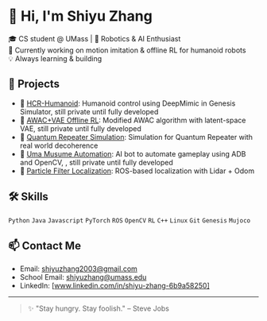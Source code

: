 # 👋 Hi, I'm Shiyu Zhang

🎓 CS student @ UMass | 🤖 Robotics & AI Enthusiast  
🌱 Currently working on motion imitation & offline RL for humanoid robots  
💡 Always learning & building

## 🚀 Projects

- 🦿 [HCR-Humanoid](https://github.com/minolta001/HCR-Humanoid): Humanoid control using DeepMimic in Genesis Simulator, still private until fully developed  
- 🧠 [AWAC+VAE Offline RL](https://github.com/OceanCatSZ/awac-vae): Modified AWAC algorithm with latent-space VAE, still private until fully developed
- 📡 [Quantum Repeater Simulation](https://github.com/OceanCatSZ/Quantum-Repeater-Sim): Simulation for Quantum Repeater with real world decoherence
- 📱 [Uma Musume Automation](https://github.com/OceanCatSZ/UMA): AI bot to automate gameplay using ADB and OpenCV, , still private until fully developed  
- 📡 [Particle Filter Localization](https://github.com/ChatSam/Robotics_Triton_Project/): ROS-based localization with Lidar + Odom

## 🛠️ Skills
`Python` `Java` `Javascript` `PyTorch` `ROS` `OpenCV` `RL` `C++` `Linux` `Git` `Genesis` `Mujoco`

## 📫 Contact Me
- Email: shiyuzhang2003@gmail.com
- School Email: shiyuzhang@umass.edu 
- LinkedIn: [www.linkedin.com/in/shiyu-zhang-6b9a58250]

---
> ✨ "Stay hungry. Stay foolish." – Steve Jobs
